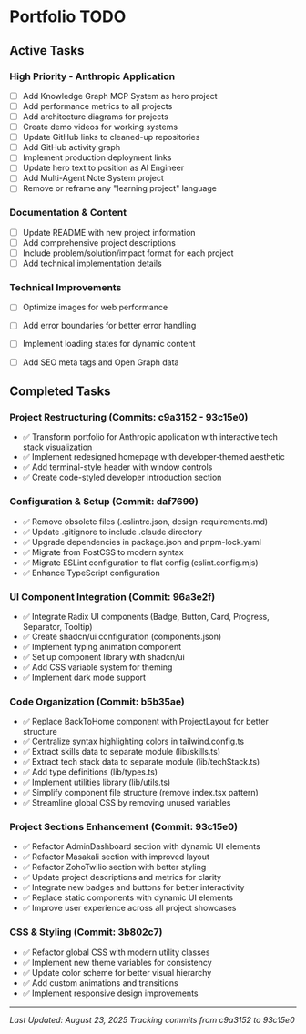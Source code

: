 # Portfolio TODO

## Active Tasks

### High Priority - Anthropic Application
- [ ] Add Knowledge Graph MCP System as hero project
- [ ] Add performance metrics to all projects  
- [ ] Add architecture diagrams for projects
- [ ] Create demo videos for working systems
- [ ] Update GitHub links to cleaned-up repositories
- [ ] Add GitHub activity graph
- [ ] Implement production deployment links
- [ ] Update hero text to position as AI Engineer
- [ ] Add Multi-Agent Note System project
- [ ] Remove or reframe any "learning project" language

### Documentation & Content
- [ ] Update README with new project information
- [ ] Add comprehensive project descriptions
- [ ] Include problem/solution/impact format for each project
- [ ] Add technical implementation details

### Technical Improvements
- [ ] Optimize images for web performance
- [ ] Add error boundaries for better error handling
- [ ] Implement loading states for dynamic content
- [ ] Add SEO meta tags and Open Graph data


## Completed Tasks

### Project Restructuring (Commits: c9a3152 - 93c15e0)
- ✅ Transform portfolio for Anthropic application with interactive tech stack visualization
- ✅ Implement redesigned homepage with developer-themed aesthetic
- ✅ Add terminal-style header with window controls
- ✅ Create code-styled developer introduction section

### Configuration & Setup (Commit: daf7699)
- ✅ Remove obsolete files (.eslintrc.json, design-requirements.md)
- ✅ Update .gitignore to include .claude directory  
- ✅ Upgrade dependencies in package.json and pnpm-lock.yaml
- ✅ Migrate from PostCSS to modern syntax
- ✅ Migrate ESLint configuration to flat config (eslint.config.mjs)
- ✅ Enhance TypeScript configuration

### UI Component Integration (Commit: 96a3e2f)
- ✅ Integrate Radix UI components (Badge, Button, Card, Progress, Separator, Tooltip)
- ✅ Create shadcn/ui configuration (components.json)
- ✅ Implement typing animation component
- ✅ Set up component library with shadcn/ui
- ✅ Add CSS variable system for theming
- ✅ Implement dark mode support

### Code Organization (Commit: b5b35ae)
- ✅ Replace BackToHome component with ProjectLayout for better structure
- ✅ Centralize syntax highlighting colors in tailwind.config.ts
- ✅ Extract skills data to separate module (lib/skills.ts)
- ✅ Extract tech stack data to separate module (lib/techStack.ts)  
- ✅ Add type definitions (lib/types.ts)
- ✅ Implement utilities library (lib/utils.ts)
- ✅ Simplify component file structure (remove index.tsx pattern)
- ✅ Streamline global CSS by removing unused variables

### Project Sections Enhancement (Commit: 93c15e0)
- ✅ Refactor AdminDashboard section with dynamic UI elements
- ✅ Refactor Masakali section with improved layout
- ✅ Refactor ZohoTwilio section with better styling
- ✅ Update project descriptions and metrics for clarity
- ✅ Integrate new badges and buttons for better interactivity
- ✅ Replace static components with dynamic UI elements
- ✅ Improve user experience across all project showcases

### CSS & Styling (Commit: 3b802c7)
- ✅ Refactor global CSS with modern utility classes
- ✅ Implement new theme variables for consistency
- ✅ Update color scheme for better visual hierarchy
- ✅ Add custom animations and transitions
- ✅ Implement responsive design improvements

---
*Last Updated: August 23, 2025*
*Tracking commits from c9a3152 to 93c15e0*